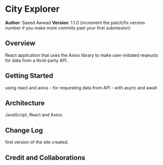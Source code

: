 # City Explorer

**Author**: Saeed Awwad
**Version**: 1.1.0 (increment the patch/fix version number if you make more commits past your first submission)

## Overview
React application that uses the Axios library to make user-initiated reqeusts for data from a thrid-party API.

## Getting Started
using react and axios - for requesting data from API - with async and await 

## Architecture
JavaScript, React and Axios.

## Change Log
<!-- Use this area to document the iterative changes made to your application as each feature is successfully implemented. Use time stamps. Here's an example:

01-01-2001 4:59pm - Application now has a fully-functional express server, with a GET route for the location resource. -->
first version of the site created.

## Credit and Collaborations
<!-- Give credit (and a link) to other people or resources that helped you build this application. -->
